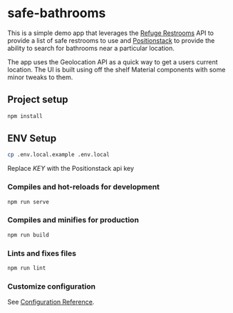 # safe-bathrooms

This is a simple demo app that leverages the [Refuge Restrooms](https://www.refugerestrooms.org/api) API to provide a list of safe restrooms to use and [Positionstack](https://positionstack.com/) to provide the ability to search for bathrooms near a particular location.

The app uses the Geolocation API as a quick way to get a users current location. The UI is built using off the shelf Material components with some minor tweaks to them.

## Project setup

```bash
npm install
```

## ENV Setup

```bash
cp .env.local.example .env.local
```

Replace _KEY_ with the Positionstack api key

### Compiles and hot-reloads for development

```bash
npm run serve
```

### Compiles and minifies for production

```bash
npm run build
```

### Lints and fixes files

```bash
npm run lint
```

### Customize configuration
See [Configuration Reference](https://cli.vuejs.org/config/).
